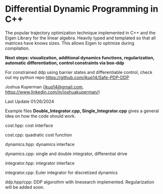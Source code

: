 # Differential Dynamic Programming in C++
The popular trajectory optimization technique implemented in C++ and the Eigen Library for the linear algebra. Heavily typed and templated so that all matrices have knows sizes. This allows Eigen to optimize during compilation. 

**Next steps: visualization, additional dynamics functions, regularization, automatic differentiation, control constraints via box-ddp**

For constrained ddp using barrier states and differentiable control, check out my python repo https://github.com/jkup14/Safe-PDP-DDP

Joshua Kuperman (jkup14@gmail.com, https://www.linkedin.com/in/joshuakuperman/)

Last Update 01/26/2024

Example files **Double_Integrator.cpp, Single_Integrator.cpp** gives a general idea on how the code should work.


cost.hpp: cost interface

cost.cpp: quadratic cost function


dynamics.hpp: dynamics interface

dynamics.cpp: single and double integrator, differential drive


integrator.hpp: integrator interface

integrator.cpp: Euler integrator for discretized dynamics


ddp.hpp/cpp: DDP algorothm with linesearch implemented. Regularization will be added soon. 

